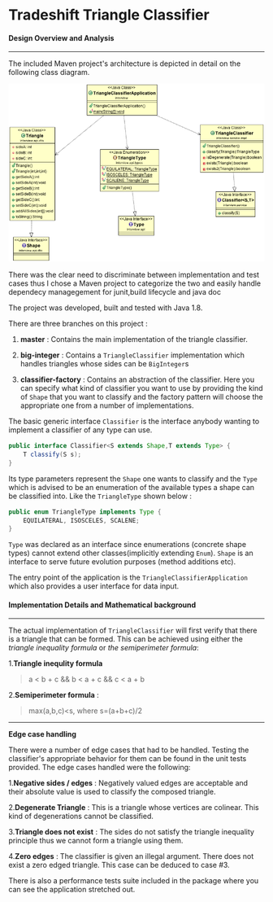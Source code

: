 # Tradeshift Triangle Classifier
#### Design Overview and Analysis
____________________________________________
The included Maven project's architecture is depicted in detail on the following class diagram.

![alt text](https://github.com/tonyflow/tradeshift/blob/master/classifier-class-diagram.png "Class Diagram")

There was the clear need to discriminate between implementation and test cases thus I chose a Maven project to categorize the two and easily handle dependecy managegement for junit,build lifecycle and java doc

The project was developed, built and tested with Java 1.8.

There are three branches on this project :

1. **master** : Contains the main implementation of the triangle classifier.

2. **big-integer** : Contains a `TriangleClassifier` implementation which handles triangles whose sides can be `BigInteger`s

3. **classifier-factory** : Contains an abstraction of the classifier. Here you can specify what kind of classifier you want to use by providing the kind of `Shape` that you want to classify and the factory pattern will choose the appropriate one from a number of implementations.


The basic generic interface `Classifier` is the interface anybody wanting to implement a classifier of any type can use.

```java
public interface Classifier<S extends Shape,T extends Type> {
	T classify(S s);
}
```


Its type parameters represent the `Shape` one wants to classify and the `Type` which is advised to be an enumeration of the available types a shape can be classified into. Like the `TriangleType` shown below : 

```java
public enum TriangleType implements Type {
	EQUILATERAL, ISOSCELES, SCALENE;
}
```

`Type` was declared as an interface since enumerations (concrete shape types) cannot extend other classes(implicitly extending `Enum`).
`Shape` is an interface to serve future evolution purposes (method additions etc).

The entry point of the application is the `TriangleClassifierApplication` which also provides a user interface for data input.


#### Implementation Details and Mathematical background
____________________________________________
The actual implementation of `TriangleClassifier` will first verify that there is a triangle that can be formed. This can be achieved using either the *triangle inequality formula* or *the semiperimeter formula*:

1.**Triangle inequlity formula** 
>  a < b + c && b < a + c && c < a + b

2.**Semiperimeter formula** : 
> max(a,b,c)<s, where s=(a+b+c)/2


_________________________________
**Edge case handling**

There were a number of edge cases that had to be handled. Testing the classifier's appropriate behavior for them can be found in the unit tests provided.
The edge cases handled were the following: 

1.**Negative sides / edges** : Negatively valued edges are acceptable and their absolute value is used to classify the composed triangle.

2.**Degenerate Triangle** : This is a triangle whose vertices are colinear. This kind of degenerations cannot be classified.

3.**Triangle does not exist** : The sides do not satisfy the triangle inequality principle thus we cannot form a triangle using them.

4.**Zero edges** : The classifier is given an illegal argument. There does not exist a zero edged triangle. This case can be deduced to case \#3.

There is also a performance tests suite included in the package where you can see the application stretched out.